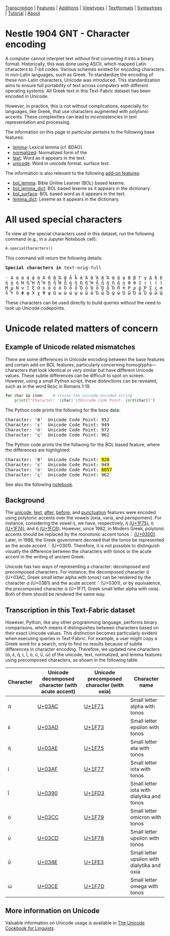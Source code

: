 <a name="start"></a>
<div class="hidden-content"> <a href="transcription.md#start">
Transcription</a> | <a href="features/README.md#start">Features</a> | <a href="additions/README.md#start">Additions</a> | <a href="viewtypes.md#start">Viewtypes</a> | <a href="textformats.md#start">Textformats</a> |  <a href="syntaxtrees.md#start">Syntaxtrees</a> | <a href="tutorial/README.md#start">Tutorial</a> | <a href="about.md#start">About</a>
</div>

# Nestle 1904 GNT - Character encoding

A computer cannot interpret text without first converting it into a binary format. Historically, this was done using ASCII, which mapped Latin characters to 7-bit codes. Various schemes existed for encoding characters in non-Latin languages, such as Greek. To standardize the encoding of these non-Latin characters, Unicode was introduced. This standardization aims to ensure full portability of text across computers with different operating systems. All Greek text in this Text-Fabric dataset has been encoded in Unicode.

However, in practice, this is not without complications, especially for languages, like Greek, that use characters augmented with polytonic accents. These complexities can lead to inconsistencies in text representation and processing.

The information on this page in particular pertains to the following base features:

* [lemma](features/lemma.md#start): Lexical lemma (cf. BDAG).
* [normalized](features/normalized.md#start): Normalized form of the 
* [text](features/text.md#start): Word as it appears in the text.
* [unicode](features/unicode.md#start): Word in unicode format.
surface text.

The information is also relevant to the following [add-on features](..additions/README.md#start):

* [bol_lemma](additions/bol_lemma.md#start): Bible Online Learner (BOL) based lexeme.
* [bol_lemma_dict](additions/bol_lemma_dict.md#start): BOL based lexeme as it appears in the dictionary.
* [bol_surface](additions/bol_surface.md#start): BOL based word as it appears in the text.
* [lemma_dict](additions/lemma_dict.md#start): Lexeme as it appears in the dictionary.

# All used special characters

To view all the special characters used in this dataset, run the following command (e.g., in a Jupyter Notebook cell):

```python
A.specialCharacters()
```
This command will return the following details:

<pre>
<b>Special characters in</b> text-orig-full

· Α α ὰ ά ᾴ ἀ Ἀ ἂ ἄ Ἄ ᾄ ἆ Ἆ ἁ Ἁ ἃ Ἃ ἅ Ἅ ᾶ ᾷ ᾳ Β β Γ γ Δ δ Ε ε ὲ έ ἐ Ἐ ἔ Ἔ ἑ Ἑ ἓ Ἓ ἕ Ἕ Ζ ζ Η η ὴ
ή ῄ ἠ Ἠ ἢ Ἢ ἤ Ἤ ᾔ ἦ Ἦ ᾖ ᾐ ἡ ἣ ἥ Ἥ ἧ ᾗ ᾑ ῆ ῇ ῃ Θ θ Ι ι ὶ ί ϊ ῒ ΐ ἰ Ἰ ἴ Ἴ ἶ ἱ Ἱ ἳ ἵ Ἵ ἷ ῖ Κ κ Λ λ 
Μ μ Ν ν Ξ ξ Ο ο ὸ ό ὀ Ὀ ὂ ὄ Ὄ ὁ Ὁ ὃ Ὃ ὅ Ὅ Π π Ρ ρ ῥ Ῥ Σ ς σ Τ τ Υ υ ὺ ύ ϋ ῢ ΰ ὐ ὒ ὔ ὖ ὑ Ὑ ὓ ὕ Ὕ 
ὗ Ὗ ῦ Φ φ Χ χ Ψ ψ Ω ω ὼ ώ ῴ ὠ ὢ ὤ Ὤ ὦ Ὦ ᾠ ὡ Ὡ ὥ Ὥ ὧ Ὧ ᾧ ῶ ῷ ῳ — ’
</pre>

These characters can be used directly to build queries without the need to look up Unicode codepoints.

# Unicode related matters of concern

## Example of Unicode related mismatches 

There are some differences in Unicode encoding between the base features and certain add-on BOL features, particularly concerning homoglyphs—characters that look identical or very similar but have different Unicode values. These subtle differences can be difficult to spot on screen. However, using a small Python script, these distinctions can be revealed, such as in the word θεὸς in Romans 1:19.

```python
for char in item:    # stores the unicode encoded string
    print(f"Character: '{char}'\tUnicode Code Point: {ord(char)}")
```
The Python code prints the following for the base data:
<pre>
Character: 'θ'	Unicode Code Point: 952
Character: 'ε'	Unicode Code Point: 949
Character: 'ό'	Unicode Code Point: 972
Character: 'ς'	Unicode Code Point: 962
</pre>
The Python code prints the the follwong for the BOL based feature, where the differences are highlighted:
<pre>
Character: 'Θ'	Unicode Code Point: <span style="background-color: yellow;">920</span>
Character: 'ε'	Unicode Code Point: 949
Character: 'ό'	Unicode Code Point: <span style="background-color: yellow;">8057</span>
Character: 'ς'	Unicode Code Point: 962
</pre>

See also the following [notebook](https://nbviewer.org/github/tonyjurg/Nestle1904LFT/blob/main/add_features/verify_BOL_against_LFT.ipynb).

## Background

The [unicode](features/unicode.md#start), [text](features/text.md#start), [after](features/after.md#start), [before](features/before.md#start), and [punctuation](features/punctuation.md#start) features were encoded using polytonic accents over the vowels (oxia, varia, and perispomeni). For instance, considering the vowel η, we have, respectively, ή [(U+1F75)](https://www.codetable.net/hex/1f75), ὴ [(U+1F74)](https://www.codetable.net/hex/1f75), and ῆ [(U+1FC6)](https://www.codetable.net/hex/1fc6). However, since 1982, in Modern Greek, polytonic accents should be replaced by the monotonic accent tonos ◌̍  [(U+030D)](https://www.codetable.net/hex/30d). Later, in 1986, the Greek government decreed that the tonos be represented as the acute accent ◌́ (U+0301). Therefore, it is not possible to distinguish visually the difference between the characters with tonos or the acute accent in the writing of ancient Greek. 

Unicode has two ways of representing a character: decomposed  and precomposed characters. For instance, the decomposed character ά (U+03AC, Greek small letter alpha with tonos) can be rendered by the character α (U+03B1) and the acute accent ◌́ (U+0301), or by equivalence, the precomposed character ά (U+1F71, Greek small letter alpha with oxia). Both of them should be rendered the same way. 

## Transcription in this Text-Fabric dataset

However, Python, like any other programming language, performs binary comparisons, which means it distinguishes between characters based on their exact Unicode values. This distinction becomes particularly evident when executing queries in Text-Fabric. For example, a user might copy a Greek word for a search, only to find no results because of subtle differences in character encoding. Therefore, we updated nine characters (ά, έ, ή, ί, ΐ, ό, ύ, ΰ, ώ) of the unicode, text, normalized, and lemma features using precomposed characters, as shown in the following table. 

Character | Unicode decomposed character (with acute accent) | Unicode precomposed character (with oxia) | Character name 
--- | --- | --- | ---
ά | [U+03AC](https://www.codetable.net/hex/3ac) | [U+1F71](https://www.codetable.net/hex/1f71) | Small letter alpha with tonos
έ | [U+03AD](https://www.codetable.net/hex/3ad) | [U+1F73](https://www.codetable.net/hex/1f73) | Small letter epsilon with tonos
ή | [U+03AE](https://www.codetable.net/hex/3ae) | [U+1F75](https://www.codetable.net/hex/1f75) | Small letter eta with tonos
ί | [U+03AF](https://www.codetable.net/hex/3af) | [U+1F77](https://www.codetable.net/hex/1f77) | Small letter iota with tonos
ΐ | [U+0390](https://www.codetable.net/hex/390) | [U+1FD3](https://www.codetable.net/hex/1fd3) | Small letter iota with dialytika and tonos
ό | [U+03CC](https://www.codetable.net/hex/3cc) | [U+1F79](https://www.codetable.net/hex/1f79) | Small letter omicron with tonos
ύ | [U+03CD](https://www.codetable.net/hex/3cd) | [U+1F78](https://www.codetable.net/hex/1f78) | Small letter upsilon with tonos
ΰ | [U+038E](https://www.codetable.net/hex/38e) | [U+1FE3](https://www.codetable.net/hex/1fe3) | Small letter upsilon with dialytika and oxia
ώ | [U+03CE](https://www.codetable.net/hex/3ce) | [U+1F7D](https://www.codetable.net/hex/1f7d) | Small letter omega with tonos

## More information on Unicode

Valuable information on Unicode usage is available in [The Unicode Cookbook for Linguists](https://langsci-press.org/catalog/book/176/).
